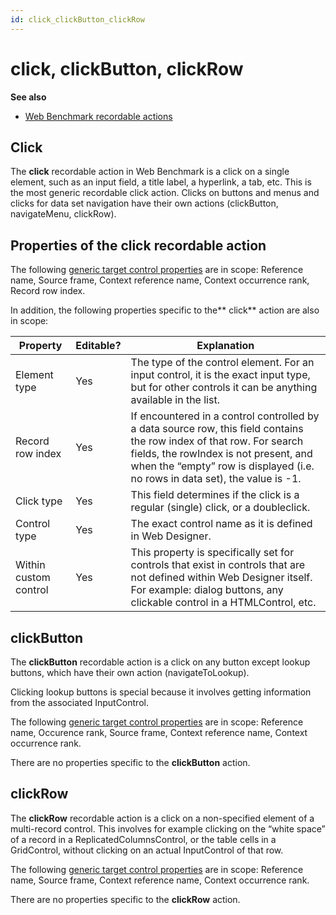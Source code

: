 ```yaml
---
id: click_clickButton_clickRow
---
```


# click, clickButton, clickRow

**See also**

- [Web Benchmark recordable actions](/docs/Web_and_app_UIs/Web_Benchmark_recordable_actions)

## **Click**

The **click** recordable action in Web Benchmark is a click on a single element, such as an input field, a title label, a hyperlink, a tab, etc. This is the most generic recordable click action. Clicks on buttons and menus and clicks for data set navigation have their own actions (clickButton, navigateMenu, clickRow).

## Properties of the **click** recordable action

The following [generic target control properties](/docs/Web_and_app_UIs/Testing_your_web_application_with_USoft_Web_Benchmark/Web_Benchmark_test_editing_Identifying_target_controls_and_their_properties.md) are in scope: Reference name, Source frame, Context reference name, Context occurrence rank, Record row index.

In addition, the following properties specific to the** click** action are also in scope:

|**Property**|**Editable?**|**Explanation**|
|--------|--------|--------|
|Element type|Yes     |The type of the control element. For an input control, it is the exact input type, but for other controls it can be anything available in the list.|
|Record row index|Yes     |If encountered in a control controlled by a data source row, this field contains the row index of that row. For search fields, the rowIndex is not present, and when the “empty” row is displayed (i.e. no rows in data set), the value is -1.|
|Click type|Yes     |This field determines if the click is a regular (single) click, or a doubleclick.|
|Control type|Yes     |The exact control name as it is defined in Web Designer.|
|Within custom control|Yes     |This property is specifically set for controls that exist in controls that are not defined within Web Designer itself. For example: dialog buttons, any clickable control in a HTMLControl, etc.|



## **clickButton**

The **clickButton** recordable action is a click on any button except lookup buttons, which have their own action (navigateToLookup).

Clicking lookup buttons is special because it involves getting information from the associated InputControl.

The following [generic target control properties](/docs/Web_and_app_UIs/Testing_your_web_application_with_USoft_Web_Benchmark/Web_Benchmark_test_editing_Identifying_target_controls_and_their_properties.md) are in scope: Reference name, Occurence rank, Source frame, Context reference name, Context occurrence rank.

There are no properties specific to the **clickButton** action.

## **clickRow**

The **clickRow** recordable action is a click on a non-specified element of a multi-record control. This involves for example clicking on the “white space” of a record in a ReplicatedColumnsControl, or the table cells in a GridControl, without clicking on an actual InputControl of that row.

The following [generic target control properties](/docs/Web_and_app_UIs/Testing_your_web_application_with_USoft_Web_Benchmark/Web_Benchmark_test_editing_Identifying_target_controls_and_their_properties.md) are in scope: Reference name, Source frame, Context reference name, Context occurrence rank.

There are no properties specific to the **clickRow** action.